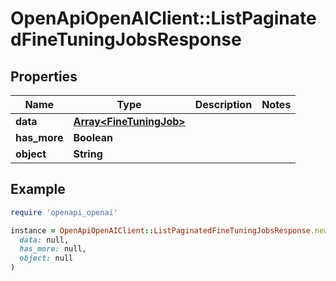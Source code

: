 # OpenApiOpenAIClient::ListPaginatedFineTuningJobsResponse

## Properties

| Name | Type | Description | Notes |
| ---- | ---- | ----------- | ----- |
| **data** | [**Array&lt;FineTuningJob&gt;**](FineTuningJob.md) |  |  |
| **has_more** | **Boolean** |  |  |
| **object** | **String** |  |  |

## Example

```ruby
require 'openapi_openai'

instance = OpenApiOpenAIClient::ListPaginatedFineTuningJobsResponse.new(
  data: null,
  has_more: null,
  object: null
)
```

